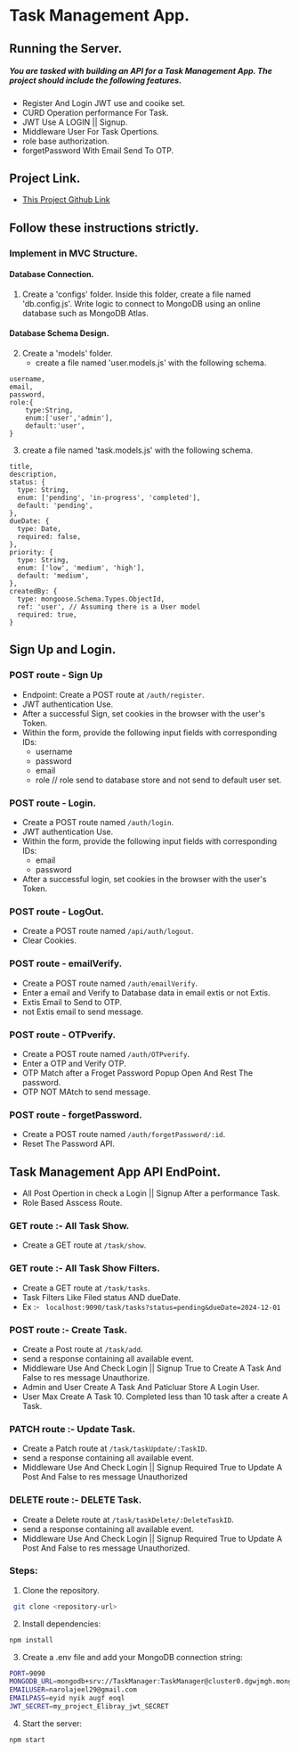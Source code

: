 # Task Management App.

## Running the Server.
##### You are tasked with building an API for a Task Management App. The project should include the following features.

- Register And Login JWT use and cooike set.
- CURD Operation performance For Task.
- JWT Use A LOGIN || Signup.
- Middleware User For Task Opertions.
- role base authorization.
- forgetPassword With Email Send To OTP.

## Project Link.
- [This Project Github Link](https://github.com/jeelnarola/TaskManeager.git)
<!-- - Live Link :- https://blogpersonal-nlcc.onrender.com/ -->

## Follow these instructions strictly.

### Implement in MVC Structure.

#### Database Connection.
1. Create a 'configs' folder. Inside this folder, create a file named 'db.config.js'. Write logic to connect to MongoDB using an online database such as MongoDB Atlas.


#### Database Schema Design.

2. Create a 'models' folder.
    - create a file named 'user.models.js' with the following schema.
```
username,
email,
password,
role:{
    type:String,
    enum:['user','admin'],
    default:'user',
}
```

3. create a file named 'task.models.js' with the following schema.
```
title,
description,
status: {
  type: String,
  enum: ['pending', 'in-progress', 'completed'],
  default: 'pending',
},
dueDate: {
  type: Date,
  required: false,
},
priority: {
  type: String,
  enum: ['low', 'medium', 'high'],
  default: 'medium',
},
createdBy: {
  type: mongoose.Schema.Types.ObjectId,
  ref: 'user', // Assuming there is a User model
  required: true,
}
```

## Sign Up and Login.

### POST route - Sign Up
- Endpoint: Create a POST route at ```/auth/register```.
- JWT authentication Use.
- After a successful Sign, set cookies in the browser with the user's Token.
- Within the form, provide the following input fields with corresponding IDs:
    - username
    - password
    - email
    - role // role send to database store and not send to default user set.

### POST route - Login.
- Create a POST route named ```/auth/login```.
- JWT authentication Use.
- Within the form, provide the following input fields with corresponding IDs:
    - email
    - password
- After a successful login, set cookies in the browser with the user's Token.

### POST route - LogOut.
- Create a POST route named ```/api/auth/logout```.
- Clear Cookies.

### POST route - emailVerify.
- Create a POST route named ```/auth/emailVerify```.
- Enter a email and Verify to Database data in email extis or not Extis.
- Extis Email to Send to OTP.
- not Extis email to send message.

### POST route - OTPverify.
- Create a POST route named ```/auth/OTPverify```.
- Enter a OTP and Verify OTP.
- OTP Match after a Froget Password Popup Open And Rest The password.
- OTP NOT MAtch to send message.

### POST route - forgetPassword.
- Create a POST route named ```/auth/forgetPassword/:id```.
- Reset The Password API.

## Task Management App API EndPoint.
- All Post Opertion in check a Login || Signup After a performance Task.
- Role Based Asscess Route.

### GET route :- All Task Show.
- Create a GET route at ```/task/show```.


### GET route :- All Task Show Filters.
- Create a GET route at ```/task/tasks```.
- Task Filters Like Filed status AND dueDate.
- Ex :- ``` localhost:9090/task/tasks?status=pending&dueDate=2024-12-01```

### POST route :- Create Task.
- Create a Post route at ```/task/add```.
- send a response containing all available event.
- Middleware Use And Check Login || Signup True to Create A Task And False to res message Unauthorize.
- Admin and User Create A Task And Paticluar Store A Login User.
- User Max Create A Task 10. Completed less than 10 task after a create A Task.

### PATCH route :- Update Task.
- Create a Patch route at ```/task/taskUpdate/:TaskID```.
- send a response containing all available event.
- Middleware Use And Check Login || Signup Required True to Update A Post And False to res message Unauthorized

### DELETE route :- DELETE Task.
- Create a Delete route at ```/task/taskDelete/:DeleteTaskID```.
- send a response containing all available event.
- Middleware Use And Check Login || Signup Required True to Update A Post And False to res message Unauthorized.

### Steps:
1. Clone the repository.
```bash
 git clone <repository-url>
```
2. Install dependencies:

``` bash
npm install
```
3. Create a .env file and add your MongoDB connection string:
``` bash
PORT=9090
MONGODB_URL=mongodb+srv://TaskManager:TaskManager@cluster0.dgwjmgh.mongodb.net/TaskManager?retryWrites=true&w=majority&appName=Cluster0
EMAILUSER=narolajeel29@gmail.com
EMAILPASS=eyid nyik augf eoql
JWT_SECRET=my_project_Elibray_jwt_SECRET
```

4. Start the server:
``` bash
npm start
```


